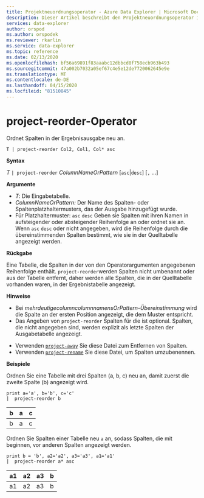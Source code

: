 ```yaml
---
title: Projektneuordnungsoperator - Azure Data Explorer | Microsoft Docs
description: Dieser Artikel beschreibt den Projektneuordnungsoperator in Azure Data Explorer.
services: data-explorer
author: orspod
ms.author: orspodek
ms.reviewer: rkarlin
ms.service: data-explorer
ms.topic: reference
ms.date: 02/13/2020
ms.openlocfilehash: bf56a69891f83aaabc12dbbcd8f758ecb963b493
ms.sourcegitcommit: 47a002b7032a05ef67c4e5e12de7720062645e9e
ms.translationtype: MT
ms.contentlocale: de-DE
ms.lasthandoff: 04/15/2020
ms.locfileid: "81510845"
---
```

# <a name="project-reorder-operator"></a>project-reorder-Operator

Ordnet Spalten in der Ergebnisausgabe neu an.

```kusto
T | project-reorder Col2, Col1, Col* asc
```

**Syntax**

*T* `| project-reorder` *ColumnNameOrPattern* [`asc`|`desc`] [`,` ...]

**Argumente**

* *T*: Die Eingabetabelle.
* *ColumnNameOrPattern:* Der Name des Spalten- oder Spaltenplatzhaltermusters, das der Ausgabe hinzugefügt wurde.
* Für Platzhaltermuster: `asc` `desc` Geben sie Spalten mit ihren Namen in aufsteigender oder absteigender Reihenfolge an oder ordnet sie an. Wenn `asc` `desc` oder nicht angegeben, wird die Reihenfolge durch die übereinstimmenden Spalten bestimmt, wie sie in der Quelltabelle angezeigt werden.

**Rückgabe**

Eine Tabelle, die Spalten in der von den Operatorargumenten angegebenen Reihenfolge enthält. `project-reorder`werden Spalten nicht umbenannt oder aus der Tabelle entfernt, daher werden alle Spalten, die in der Quelltabelle vorhanden waren, in der Ergebnistabelle angezeigt.

**Hinweise**

- Bei *mehrdeutigecolumncolumnnamensOrPattern-Übereinstimmung* wird die Spalte an der ersten Position angezeigt, die dem Muster entspricht.
- Das Angeben von `project-reorder` Spalten für die ist optional. Spalten, die nicht angegeben sind, werden explizit als letzte Spalten der Ausgabetabelle angezeigt.

* Verwenden [`project-away`](projectawayoperator.md) Sie diese Datei zum Entfernen von Spalten.
* Verwenden [`project-rename`](projectrenameoperator.md) Sie diese Datei, um Spalten umzubenennen.


**Beispiele**

Ordnen Sie eine Tabelle mit drei Spalten (a, b, c) neu an, damit zuerst die zweite Spalte (b) angezeigt wird.

```kusto
print a='a', b='b', c='c'
|  project-reorder b
```

|b|a|c|
|---|---|---|
|b|a|c|

Ordnen Sie Spalten einer Tabelle neu `a` an, sodass Spalten, die mit beginnen, vor anderen Spalten angezeigt werden.

```kusto
print b = 'b', a2='a2', a3='a3', a1='a1'
|  project-reorder a* asc
```

|a1|a2|a3|b|
|---|---|---|---|
|a1|a2|a3|b|